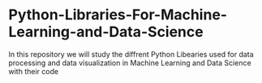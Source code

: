 # Python-Libraries-For-Machine-Learning-and-Data-Science
In this repository we will study the diffrent Python Libearies used for data processing and data visualization in Machine Learning and Data Science with their code

